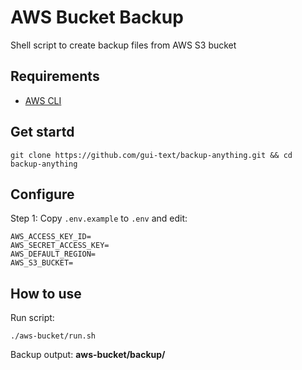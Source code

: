 # AWS Bucket Backup

Shell script to create backup files from AWS S3 bucket

## Requirements

- [AWS CLI](https://docs.aws.amazon.com/cli/latest/userguide/getting-started-install.html)

## Get startd

```
git clone https://github.com/gui-text/backup-anything.git && cd backup-anything
```

## Configure

Step 1: Copy `.env.example` to `.env` and edit:

```text
AWS_ACCESS_KEY_ID=
AWS_SECRET_ACCESS_KEY=
AWS_DEFAULT_REGION=
AWS_S3_BUCKET=
```

## How to use

Run script:

```
./aws-bucket/run.sh
```

Backup output: **aws-bucket/backup/**
